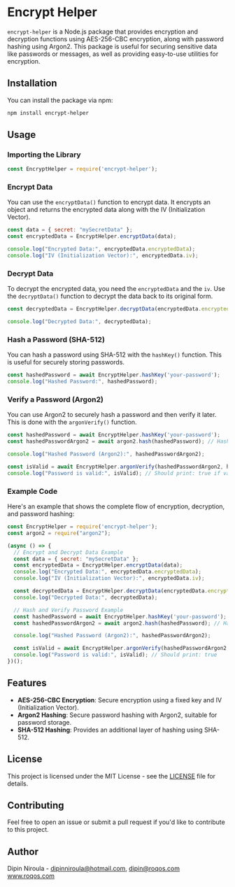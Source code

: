 # Encrypt Helper

`encrypt-helper` is a Node.js package that provides encryption and decryption functions using AES-256-CBC encryption, along with password hashing using Argon2. This package is useful for securing sensitive data like passwords or messages, as well as providing easy-to-use utilities for encryption.

## Installation

You can install the package via npm:

```bash
npm install encrypt-helper
```

## Usage

### Importing the Library

```javascript
const EncryptHelper = require('encrypt-helper');
```

### Encrypt Data

You can use the `encryptData()` function to encrypt data. It encrypts an object and returns the encrypted data along with the IV (Initialization Vector).

```javascript
const data = { secret: "mySecretData" };
const encryptedData = EncryptHelper.encryptData(data);

console.log("Encrypted Data:", encryptedData.encryptedData);
console.log("IV (Initialization Vector):", encryptedData.iv);
```

### Decrypt Data

To decrypt the encrypted data, you need the `encryptedData` and the `iv`. Use the `decryptData()` function to decrypt the data back to its original form.

```javascript
const decryptedData = EncryptHelper.decryptData(encryptedData.encryptedData, encryptedData.iv);

console.log("Decrypted Data:", decryptedData);
```

### Hash a Password (SHA-512)

You can hash a password using SHA-512 with the `hashKey()` function. This is useful for securely storing passwords.

```javascript
const hashedPassword = await EncryptHelper.hashKey('your-password');
console.log("Hashed Password:", hashedPassword);
```

### Verify a Password (Argon2)

You can use Argon2 to securely hash a password and then verify it later. This is done with the `argonVerify()` function.

```javascript
const hashedPassword = await EncryptHelper.hashKey('your-password');
const hashedPasswordArgon2 = await argon2.hash(hashedPassword); // Hash the SHA-512 hash with Argon2

console.log("Hashed Password (Argon2):", hashedPasswordArgon2);

const isValid = await EncryptHelper.argonVerify(hashedPasswordArgon2, hashedPassword);
console.log("Password is valid:", isValid); // Should print: true if valid
```

### Example Code

Here's an example that shows the complete flow of encryption, decryption, and password hashing:

```javascript
const EncryptHelper = require('encrypt-helper');
const argon2 = require("argon2");

(async () => {
  // Encrypt and Decrypt Data Example
  const data = { secret: "mySecretData" };
  const encryptedData = EncryptHelper.encryptData(data);
  console.log("Encrypted Data:", encryptedData.encryptedData);
  console.log("IV (Initialization Vector):", encryptedData.iv);

  const decryptedData = EncryptHelper.decryptData(encryptedData.encryptedData, encryptedData.iv);
  console.log("Decrypted Data:", decryptedData);

  // Hash and Verify Password Example
  const hashedPassword = await EncryptHelper.hashKey('your-password');
  const hashedPasswordArgon2 = await argon2.hash(hashedPassword); // Hash with Argon2

  console.log("Hashed Password (Argon2):", hashedPasswordArgon2);

  const isValid = await EncryptHelper.argonVerify(hashedPasswordArgon2, hashedPassword);
  console.log("Password is valid:", isValid); // Should print: true
})();
```

## Features

- **AES-256-CBC Encryption**: Secure encryption using a fixed key and IV (Initialization Vector).
- **Argon2 Hashing**: Secure password hashing with Argon2, suitable for password storage.
- **SHA-512 Hashing**: Provides an additional layer of hashing using SHA-512.

## License

This project is licensed under the MIT License - see the [LICENSE](https://opensource.org/license/mit) file for details.

## Contributing

Feel free to open an issue or submit a pull request if you'd like to contribute to this project.

## Author

Dipin Niroula - dipinniroula@hotmail.com, dipin@roqos.com  
www.roqos.com

